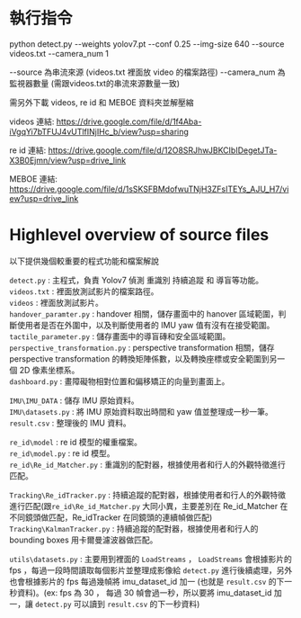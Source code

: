# **執行指令**

python detect.py --weights yolov7.pt --conf 0.25 --img-size 640 --source videos.txt --camera_num 1

--source 為串流來源 (videos.txt 裡面放 video 的檔案路徑)
--camera_num 為監視器數量 (需跟videos.txt的串流來源數量一致)

需另外下載 videos, re id 和 MEBOE 資料夾並解壓縮

videos 連結:
https://drive.google.com/file/d/1f4Aba-iVgqYi7bTFUJ4vUTlfINjIHc_b/view?usp=sharing

re id 連結:
https://drive.google.com/file/d/12O8SRJhwJBKCIbIDegetJTa-X3B0Ejmn/view?usp=drive_link

MEBOE 連結:
https://drive.google.com/file/d/1sSKSFBMdofwuTNjH3ZFsITEYs_AJU_H7/view?usp=drive_link

# **Highlevel overview of source files**

以下提供幾個較重要的程式功能和檔案解說

`detect.py` : 主程式，負責 Yolov7 偵測 重識別 持續追蹤 和 導盲等功能。<br>
`videos.txt` : 裡面放測試影片的檔案路徑。<br>
`videos` : 裡面放測試影片。<br>
`handover_paramter.py` : handover 相關，儲存畫面中的 hanover 區域範圍，判斷使用者是否在外圍中，以及判斷使用者的 IMU yaw 值有沒有在接受範圍。<br>
`tactile_parameter.py` : 儲存畫面中的導盲磚和安全區域範圍。<br>
`perspective_transformation.py` : perspective transformation 相關，儲存 perspective transformation 的轉換矩陣係數，以及轉換座標或安全範圍到另一個 2D 像素坐標系。<br>
`dashboard.py` : 畫障礙物相對位置和偏移矯正的向量到畫面上。<br>

`IMU\IMU_DATA` : 儲存 IMU 原始資料。<br>
`IMU\datasets.py` : 將 IMU 原始資料取出時間和 yaw 值並整理成一秒一筆。<br>
`result.csv` : 整理後的 IMU 資料。<br>

`re_id\model` : re id 模型的權重檔案。<br>
`re_id\model.py` : re id 模型。<br>
`re_id\Re_id_Matcher.py` : 重識別的配對器，根據使用者和行人的外觀特徵進行匹配。<br>

`Tracking\Re_idTracker.py` : 持續追蹤的配對器，根據使用者和行人的外觀特徵進行匹配(跟`re_id\Re_id_Matcher.py` 大同小異，主要差別在 Re_id_Matcher 在不同鏡頭做匹配，Re_idTracker 在同鏡頭的連續幀做匹配)<br>
`Tracking\KalmanTracker.py` : 持續追蹤的配對器，根據使用者和行人的 bounding boxes 用卡爾曼濾波器做匹配。<br>

`utils\datasets.py` : 主要用到裡面的 `LoadStreams` ， `LoadStreams` 會根據影片的 fps ，每過一段時間讀取每個影片並整理成影像給 `detect.py` 進行後續處理，另外也會根據影片的 fps 每過幾幀將 imu_dataset_id 加一 (也就是 `result.csv` 的下一秒資料)。(ex: fps 為 30 ， 每過 30 幀會過一秒，所以要將 imu_dataset_id 加一，讓 `detect.py` 可以讀到 `result.csv` 的下一秒資料)<br>